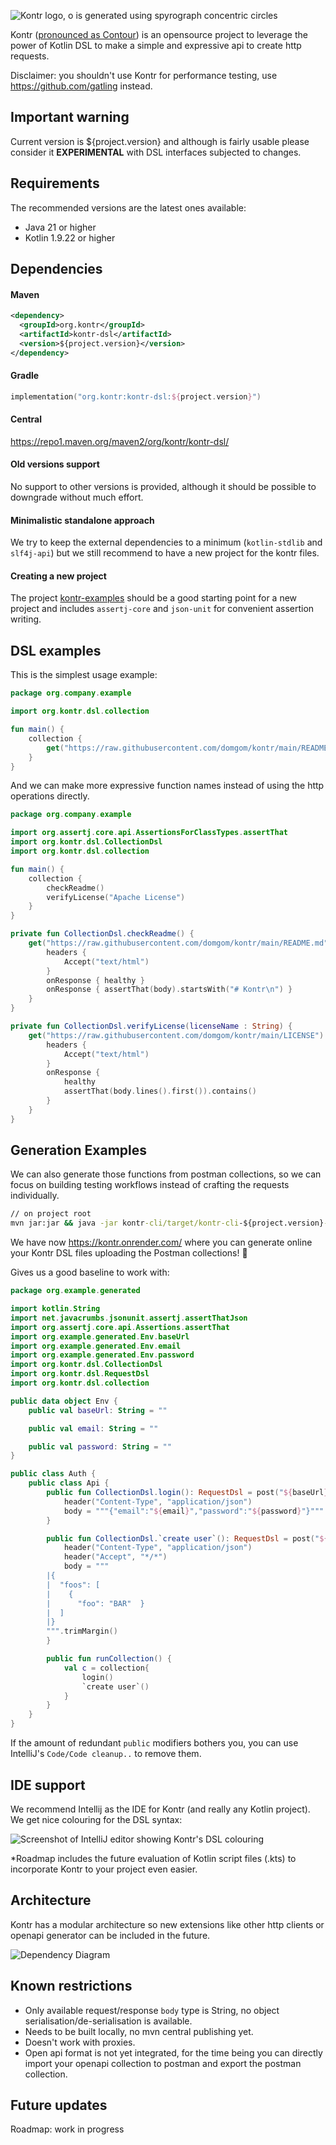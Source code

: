 ![Kontr logo, o is generated using spyrograph concentric circles](.img/kontr-text-and-logo-dark-bg.svg)

Kontr ([pronounced as Contour](https://dictionary.cambridge.org/pronunciation/english/contour)) is an opensource project to leverage the power of Kotlin DSL to make a simple and expressive api to create http requests.

Disclaimer: you shouldn't use Kontr for performance testing, use https://github.com/gatling instead.

## Important warning
Current version is ${project.version} and although is fairly usable please consider it **EXPERIMENTAL** with DSL interfaces subjected to changes.

## Requirements
The recommended versions are the latest ones available:
- Java 21 or higher
- Kotlin 1.9.22 or higher

## Dependencies
#### Maven
```xml
<dependency>
  <groupId>org.kontr</groupId>
  <artifactId>kontr-dsl</artifactId>
  <version>${project.version}</version>
</dependency>
```
#### Gradle
```kts
implementation("org.kontr:kontr-dsl:${project.version}")
```
#### Central
https://repo1.maven.org/maven2/org/kontr/kontr-dsl/
#### Old versions support
No support to other versions is provided, although it should be possible to downgrade without much effort.
#### Minimalistic standalone approach
We try to keep the external dependencies to a minimum (`kotlin-stdlib` and `slf4j-api`) but we still recommend to have a new project for the kontr files.
#### Creating a new project
The project [kontr-examples](/kontr-examples) should be a good starting point for a new project and includes `assertj-core` and `json-unit` for convenient assertion writing.

## DSL examples
This is the simplest usage example:
```kotlin
package org.company.example

import org.kontr.dsl.collection

fun main() {
    collection {
        get("https://raw.githubusercontent.com/domgom/kontr/main/README.md") { onResponse { ok } }
    }
}
```
And we can make more expressive function names instead of using the http operations directly.

```kotlin
package org.company.example

import org.assertj.core.api.AssertionsForClassTypes.assertThat
import org.kontr.dsl.CollectionDsl
import org.kontr.dsl.collection

fun main() {
    collection {
        checkReadme()
        verifyLicense("Apache License")
    }
}

private fun CollectionDsl.checkReadme() {
    get("https://raw.githubusercontent.com/domgom/kontr/main/README.md") {
        headers {
            Accept("text/html")
        }
        onResponse { healthy }
        onResponse { assertThat(body).startsWith("# Kontr\n") }
    }
}

private fun CollectionDsl.verifyLicense(licenseName : String) {
    get("https://raw.githubusercontent.com/domgom/kontr/main/LICENSE") {
        headers {
            Accept("text/html")
        }
        onResponse {
            healthy
            assertThat(body.lines().first()).contains()
        }
    }
}
```

## Generation Examples
We can also generate those functions from postman collections, so we can focus on building testing workflows instead of crafting the requests individually.
```cmd
// on project root
mvn jar:jar && java -jar kontr-cli/target/kontr-cli-${project.version}-jar-with-dependencies.jar gp "kontr-generator-postman/src/test/resources/weather.api.postman_collection.json" "kontr-cli/target/generated-sources/postman" "org.example.generated" "Collection"
```

We have now https://kontr.onrender.com/ where you can generate online your Kontr DSL files uploading the Postman collections! :rocket:

Gives us a good baseline  to work with:
```kotlin
package org.example.generated

import kotlin.String
import net.javacrumbs.jsonunit.assertj.assertThatJson
import org.assertj.core.api.Assertions.assertThat
import org.example.generated.Env.baseUrl
import org.example.generated.Env.email
import org.example.generated.Env.password
import org.kontr.dsl.CollectionDsl
import org.kontr.dsl.RequestDsl
import org.kontr.dsl.collection

public data object Env {
    public val baseUrl: String = ""

    public val email: String = ""

    public val password: String = ""
}

public class Auth {
    public class Api {
        public fun CollectionDsl.login(): RequestDsl = post("${baseUrl}/api/login"){
            header("Content-Type", "application/json")
            body = """{"email":"${email}","password":"${password}"}"""
        }

        public fun CollectionDsl.`create user`(): RequestDsl = post("${baseUrl}/api/user"){
            header("Content-Type", "application/json")
            header("Accept", "*/*")
            body = """
        |{
        |  "foos": [
        |    {
        |      "foo": "BAR"  }
        |  ]
        |}
        """.trimMargin()
        }

        public fun runCollection() {
            val c = collection{
                login()
                `create user`()
            }
        }
    }
}
```
If the amount of redundant `public` modifiers bothers you, you can use IntelliJ's `Code/Code cleanup..` to remove them.

## IDE support
We recommend Intellij as the IDE for Kontr (and really any Kotlin project). We get nice colouring for the DSL syntax:

![Screenshot of IntelliJ editor showing Kontr's DSL colouring](.img/weather-api-syntax-hightlight.png)

*Roadmap includes the future evaluation of Kotlin script files (.kts) to incorporate Kontr to your project even easier.

## Architecture
Kontr has a modular architecture so new extensions like other http clients or openapi generator can be included in the future.


![Dependency Diagram](.img/kontr-deps.svg)


## Known restrictions
- Only available request/response `body` type is String, no object serialisation/de-serialisation is available.
- Needs to be built locally, no mvn central publishing yet.
- Doesn't work with proxies.
- Open api format is not yet integrated, for the time being you can directly import your openapi collection to postman and export the postman collection.

## Future updates
Roadmap: work in progress
